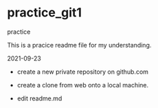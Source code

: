 # practice_git1
practice


This is a pracice readme file for my understanding.

2021-09-23
- create a new private repository on github.com

- create a clone from web onto a local machine.
- edit readme.md
